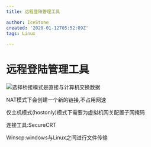 ```yaml
---
title: 远程登陆管理工具

author: IceStone
created: '2020-01-12T05:52:09Z'
tags: Linux

---
```


# 远程登陆管理工具

![](images/5eea104a-1ff2-4e40-a2b3-9a87f48dbdc4.png)选择桥接模式是直接与计算机交换数据


NAT模式下会创建一个新的链接,不占用网速

仅主机模式(hostonly)模式下需要为虚拟机网关配置子网掩码

 
 
连接工具:SecureCRT

Winscp:windows与Linux之间进行文件传输

